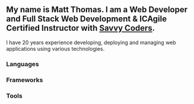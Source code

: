 ## My name is Matt Thomas.  I am a Web Developer and Full Stack Web Development & ICAgile Certified Instructor with [Savvy Coders](https://www.savvycoders.com).

I have 20 years experience developing, deploying and managing web applications using various technologies.

### Languages


### Frameworks


### Tools
[](https://img.shields.io/badge/Linux-FCC624?style=for-the-badge&logo=linux&logoColor=black)
[](https://img.shields.io/badge/Visual_Studio_Code-0078D4?style=for-the-badge&logo=visual%20studio%20code&logoColor=white)
